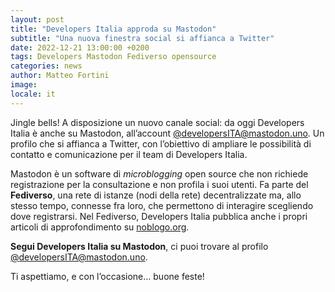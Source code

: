 ```yaml
---
layout: post
title: "Developers Italia approda su Mastodon"
subtitle: "Una nuova finestra social si affianca a Twitter"
date: 2022-12-21 13:00:00 +0200
tags: Developers Mastodon Fediverso opensource
categories: news
author: Matteo Fortini
image:  
locale: it
---
```

Jingle bells! A disposizione un nuovo canale social: da oggi Developers Italia è anche su Mastodon, all’account [@developersITA@mastodon.uno](https://mastodon.uno/@developersITA). Un profilo che si affianca a Twitter, con l’obiettivo di ampliare le possibilità di contatto e comunicazione per il team di Developers Italia.

Mastodon è un software di *microblogging* open source che non richiede registrazione per la consultazione e non profila i suoi utenti. Fa parte del **Fediverso**, una rete di istanze (nodi della rete) decentralizzate ma, allo stesso tempo, connesse fra loro, che permettono di interagire scegliendo dove registrarsi. Nel Fediverso, Developers Italia pubblica anche i propri articoli di approfondimento su [noblogo.org](https://noblogo.org/developers-italia/). 

**Segui Developers Italia su Mastodon**, ci puoi trovare al profilo [@developersITA@mastodon.uno](https://mastodon.uno/@developersITA@mastodon.uno).

Ti aspettiamo, e con l’occasione… buone feste!
